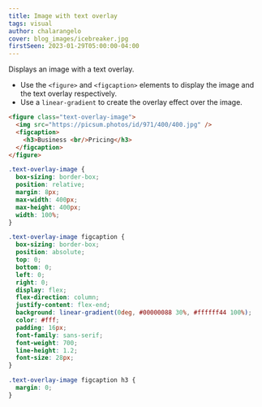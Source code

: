 ```yaml
---
title: Image with text overlay
tags: visual
author: chalarangelo
cover: blog_images/icebreaker.jpg
firstSeen: 2023-01-29T05:00:00-04:00
---
```


Displays an image with a text overlay.

- Use the `<figure>` and `<figcaption>` elements to display the image and the text overlay respectively.
- Use a `linear-gradient` to create the overlay effect over the image.

```html
<figure class="text-overlay-image">
  <img src="https://picsum.photos/id/971/400/400.jpg" />
  <figcaption>
    <h3>Business <br/>Pricing</h3>
  </figcaption>
</figure>
```

```css
.text-overlay-image {
  box-sizing: border-box;
  position: relative;
  margin: 8px;
  max-width: 400px;
  max-height: 400px;
  width: 100%;
}

.text-overlay-image figcaption {
  box-sizing: border-box;
  position: absolute;
  top: 0;
  bottom: 0;
  left: 0;
  right: 0;
  display: flex;
  flex-direction: column;
  justify-content: flex-end;
  background: linear-gradient(0deg, #00000088 30%, #ffffff44 100%);
  color: #fff;
  padding: 16px;
  font-family: sans-serif;
  font-weight: 700;
  line-height: 1.2;
  font-size: 28px;
}

.text-overlay-image figcaption h3 {
  margin: 0;
}
```
